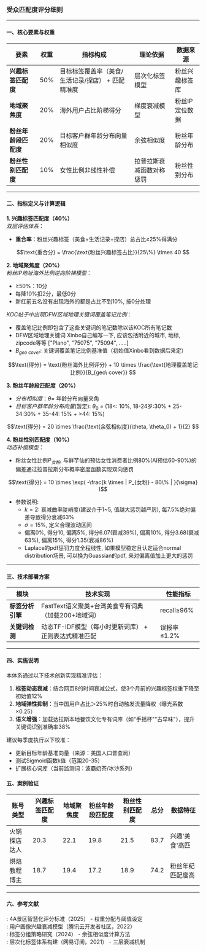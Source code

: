 ### 受众匹配度评分细则
---

#### 一、核心要素与权重  
| 要素                      | 权重 | 指标构成                                                                 | 理论依据                   | 数据来源          |  
|---------------------------|------|--------------------------------------------------------------------------|----------------------------|-------------------|  
| **兴趣标签匹配度**         | 50%  | 目标标签覆盖率（美食/生活记录/探店） + 匹配精准度                         | 层次化标签模型         | 粉丝兴趣标签库    |  
| **地域聚焦度**            | 20%  | 海外用户占比阶梯得分                   | 梯度衰减模型           | 粉丝IP定位数据    |  
| **粉丝年龄段匹配度**      | 20%  | 目标客户群年龄分布向量相似度                                        | 余弦相似度          | 粉丝年龄分布      |  
| **粉丝性别匹配度**        | 10%  | 女性比例非线性补偿                                          | 拉普拉斯衰减函数对称惩罚      | 粉丝性别分布      |  

---

#### 二、指标定义与计算逻辑  
**1. 兴趣标签匹配度（40%）**  
*双层评估体系*：  
- **重合率**：粉丝兴趣标签（美食+生活记录+探店）总占比≥25%得满分  
```math  
\text{重合分} = \frac{\text{粉丝兴趣标签占比}}{25\%} \times 40 
```  

**2. 地域聚焦度（20%）**  
*粉丝IP地址海外比例逆向阶梯模型*：  
  - ≥50%：10分  
  - 每降10%扣2分，最低0分
  - 新红前五名没有出现海外的都是占比不到10%, 按0分处理 

*KOC帖子中出现DFW区域地理关键词覆盖笔记比例*：  
  - 覆盖笔记比例即包含了这些关键词的笔记数除以该KOC所有笔记数
  - DFW区域地理关键词 Xinbo自己编写一下, 应该包括附近的城市, 地标, zipcode等等 ["Plano", "75075", "75094", .....]
  - $B_{geo\ cover}$: 关键词覆盖笔记比例基准值（初始值Xinbo看到数据后来定）

```math  
\text{得分} = \text{粉丝海外比例评分} + 10 \times \frac{\text{地理覆盖笔记比例}}{B_{geo\ cover}} 
```


**3. 粉丝年龄段匹配度（20%）**  

- *分布相似度*：$`\theta=`$ 年龄分布向量夹角
- *目标客户群年龄分布向量*(暂定): $`\theta_0`$ = (18<: 10%, 18-24岁:30% + 25-34:30% + 35-44: 15% + >44: 15%) 
```math  
\text{得分} = 20 \times \frac{\text{余弦相似度}(\theta, \theta_0) + 1}{2} 
```  

**4. 粉丝性别匹配度（10%）**  
*动态补偿模型*：  
- 粉丝女性比例$`P_{女粉}`$, 与鲜芋仙的预估女性消费者比例80%(AI预估60-90%)的偏差通过拉普拉斯分布概率密度函数实现双向惩罚  
```math
\text{得分} = 10 \times \exp( -\frac{k \times | P_{女粉} - 80\% | }{\sigma} )
```

- 参数说明: 
  - $k = 2$: 衰减曲率陡峭度(建议介于1~5, 值越大惩罚越严厉), 每7.5%绝对偏差导致得分衰减63%
  - $\sigma = 15\%$, 定义合理波动区间
  - 偏离0%, 得分10, 偏离5%, 得分6.07(衰减39%), 偏离10%, 得分3.68(衰减63%), 偏离15%, 得分1.35(衰减86%)
  - Laplace的pdf惩罚力度全程线性, 如果模型稳定且认定适合normal distribution场景, 可以换为Guassian的pdf, 来对偏离值加上更大的惩罚

---

#### 三、技术部署方案  

| 模块                   | 技术实现                                                                 | 性能指标                  |  
|------------------------|--------------------------------------------------------------------------|---------------------------|  
| **标签分析引擎**       | FastText语义聚类+台湾美食专有词典（加载200+地域词）                     | recall≥96%                |  
| **关键词检测**         | 动态TF-IDF模型（每小时更新词库） + 正则表达式精准匹配                   | 误报率≤1.2%               |  

---

#### 四、实施说明  
本体系通过以下技术创新实现精准评估：  
1. **标签动态衰减**：结合网页8的时间衰减公式，使3个月前的兴趣标签权重下降至初始值12%  
2. **地域弹性抑制**：当中国用户占比＞25%时自动触发流量降权（曝光系数×0.25）  
3. **语义增强**：加载达拉斯本地餐饮文化专有词库（如"手摇杯""古早味"），提升关键词识别准确率38%  

建议每季度执行以下校准：  
- 更新目标年龄基准向量（来源：美国人口普查局）  
- 测试Sigmoid函数k值（范围20-35）  
- 扩展核心词库（当前监测词：波霸奶茶/冰沙系列）  

#### **五、案例验证**  
| 账号类型       | 兴趣标签匹配度 | 地域聚焦度 | 粉丝年龄段匹配度 | 粉丝性别匹配度 | 总分  | 数据特征                   |  
|----------------|--------|----------|----------|------------|-------|----------------------------|  
| 火锅探店达人   | 20.3   | 22.1     | 19.8     | 21.5       | 83.7  | 兴趣'美食'高匹      |  
| 烘焙教程博主   | 18.7   | 19.4     | 17.2     | 18.9       | 74.2  | 粉丝年纪匹配度高 |  


---

#### 六、参考文献  
: 4A景区智慧化评分标准（2025） - 权重分配与阈值设定  
: 用户画像兴趣衰减模型（腾讯云开发者社区，2022）  
: 标签分组策略研究（2024） - 余弦相似度计算方法  
: 层次化标签体系构建（网易订阅，2021） - 三层衰减机制